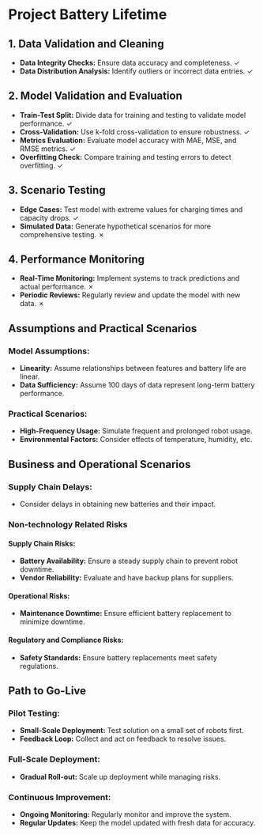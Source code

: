 
# Project Battery Lifetime

## 1. Data Validation and Cleaning
- **Data Integrity Checks:** Ensure data accuracy and completeness. ✓
- **Data Distribution Analysis:** Identify outliers or incorrect data entries. ✓

## 2. Model Validation and Evaluation
- **Train-Test Split:** Divide data for training and testing to validate model performance. ✓
- **Cross-Validation:** Use k-fold cross-validation to ensure robustness. ✓
- **Metrics Evaluation:** Evaluate model accuracy with MAE, MSE, and RMSE metrics. ✓
- **Overfitting Check:** Compare training and testing errors to detect overfitting. ✓

## 3. Scenario Testing
- **Edge Cases:** Test model with extreme values for charging times and capacity drops. ✓
- **Simulated Data:** Generate hypothetical scenarios for more comprehensive testing. ✗

## 4. Performance Monitoring
- **Real-Time Monitoring:** Implement systems to track predictions and actual performance. ✗
- **Periodic Reviews:** Regularly review and update the model with new data. ✗

## Assumptions and Practical Scenarios

### Model Assumptions:
- **Linearity:** Assume relationships between features and battery life are linear.
- **Data Sufficiency:** Assume 100 days of data represent long-term battery performance.

### Practical Scenarios:
- **High-Frequency Usage:** Simulate frequent and prolonged robot usage.
- **Environmental Factors:** Consider effects of temperature, humidity, etc.

## Business and Operational Scenarios

### Supply Chain Delays:
- Consider delays in obtaining new batteries and their impact.

### Non-technology Related Risks

#### Supply Chain Risks:
- **Battery Availability:** Ensure a steady supply chain to prevent robot downtime.
- **Vendor Reliability:** Evaluate and have backup plans for suppliers.

#### Operational Risks:
- **Maintenance Downtime:** Ensure efficient battery replacement to minimize downtime.

#### Regulatory and Compliance Risks:
- **Safety Standards:** Ensure battery replacements meet safety regulations.

## Path to Go-Live

### Pilot Testing:
- **Small-Scale Deployment:** Test solution on a small set of robots first.
- **Feedback Loop:** Collect and act on feedback to resolve issues.

### Full-Scale Deployment:
- **Gradual Roll-out:** Scale up deployment while managing risks.

### Continuous Improvement:
- **Ongoing Monitoring:** Regularly monitor and improve the system.
- **Regular Updates:** Keep the model updated with fresh data for accuracy.
